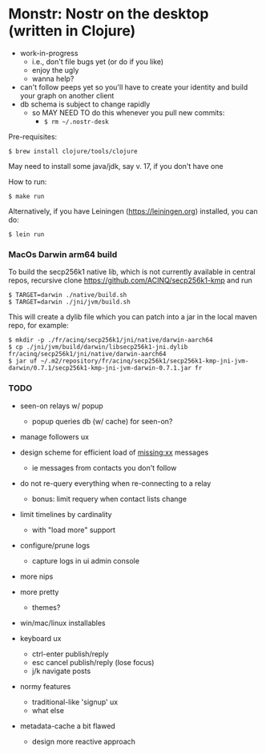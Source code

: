 # Monstr: Nostr on the desktop (written in Clojure)


* work-in-progress
  - i.e., don't file bugs yet (or do if you like)
  - enjoy the ugly
  - wanna help?
* can't follow peeps yet so you'll have to create your identity and
  build your graph on another client
* db schema is subject to change rapidly
  - so MAY NEED TO do this whenever you pull new commits:
    - `$ rm ~/.nostr-desk` 

Pre-requisites:

```
$ brew install clojure/tools/clojure
```

May need to install some java/jdk, say v. 17, if you don't have one

How to run:

```
$ make run
```

Alternatively, if you have Leiningen (https://leiningen.org) installed,
you can do:

```
$ lein run
```

### MacOs Darwin arm64 build

To build the secp256k1 native lib, which is not currently available in central repos,
recursive clone https://github.com/ACINQ/secp256k1-kmp and run

```
$ TARGET=darwin ./native/build.sh
$ TARGET=darwin ./jni/jvm/build.sh
```

This will create a dylib file which you can patch into a jar in the local maven repo, for example:

```
$ mkdir -p ./fr/acinq/secp256k1/jni/native/darwin-aarch64
$ cp ./jni/jvm/build/darwin/libsecp256k1-jni.dylib fr/acinq/secp256k1/jni/native/darwin-aarch64
$ jar uf ~/.m2/repository/fr/acinq/secp256k1/secp256k1-kmp-jni-jvm-darwin/0.7.1/secp256k1-kmp-jni-jvm-darwin-0.7.1.jar fr
```


### TODO
* seen-on relays w/ popup
  * popup queries db (w/ cache) for seen-on?
* manage followers ux
* design scheme for efficient load of <missing:xx> messages
  * ie messages from contacts you don't follow
* do not re-query everything when re-connecting to a relay
  * bonus: limit requery when contact lists change
* limit timelines by cardinality
  * with "load more" support
* configure/prune logs
  * capture logs in ui admin console
* more nips
* more pretty
  * themes?
* win/mac/linux installables
* keyboard ux
  * ctrl-enter publish/reply
  * esc cancel publish/reply (lose focus)
  * j/k navigate posts
* normy features
  * traditional-like 'signup' ux
  * what else


* metadata-cache a bit flawed
  * design more reactive approach
